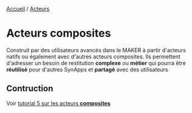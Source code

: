 [Accueil](../) / [Acteurs](index.md)

# Acteurs composites


Construit par des utilisateurs avancés dans le MAKER à partir d'acteurs natifs ou également avec d'autres acteurs composites. Ils permettent d'adresser un besoin de restitution **complexe** ou **métier** qui pourra être **réutilisé** pour d'autres SynApps et **partagé** avec des utilisateurs

## Contruction

Voir [tutorial 5 sur les acteurs **composites**](../tutos/tuto05/index.md)